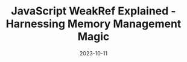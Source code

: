 ---
date: 2023-10-11
tags: js, ts, weakref, weakrefs
name: delpuppo.net
url: https://blog.delpuppo.net/javascript-weakref-explained-harnessing-memory-management-magic
type: article
title: JavaScript WeakRef Explained - Harnessing Memory Management Magic
slides_url:
recording_url:
city:
country:
country_code:
language: English
---